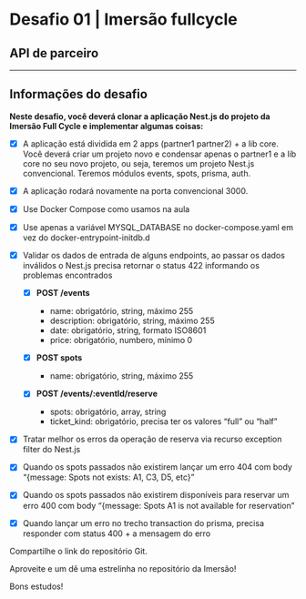 # Desafio 01 | Imersão fullcycle
## API de parceiro

---
## Informações do desafio
**Neste desafio, você deverá clonar a aplicação Nest.js do projeto da Imersão Full Cycle e implementar algumas coisas:**

- [x] A aplicação está dividida em 2 apps (partner1 partner2) + a lib core. Você deverá criar um projeto novo e condensar apenas o partner1 e a lib core no seu novo projeto, ou seja, teremos um projeto Nest.js convencional. Teremos módulos events, spots, prisma, auth.
- [x] A aplicação rodará novamente na porta convencional 3000.
- [x] Use Docker Compose como usamos na aula
- [x] Use apenas a variável MYSQL_DATABASE no docker-compose.yaml em vez do docker-entrypoint-initdb.d
- [x] Validar os dados de entrada de alguns endpoints, ao passar os dados inválidos o Nest.js precisa retornar o status 422 informando os problemas encontrados

  - [x] **POST /events**
    - name: obrigatório, string, máximo 255
    - description: obrigatório, string, máximo 255
    - date: obrigatório, string, formato ISO8601
    - price: obrigatório, numbero, mínimo 0

  - [x] **POST spots**
    - name: obrigatório, string, máximo 255

  - [x] **POST /events/:eventId/reserve**
    - spots: obrigatório, array, string
    - ticket_kind: obrigatório, precisa ter os valores “full” ou “half”

- [x] Tratar melhor os erros da operação de reserva via recurso exception filter do Nest.js
- [x] Quando os spots passados não existirem lançar um erro 404 com body “{message: Spots not exists: A1, C3, D5, etc}”
- [x] Quando os spots passados não existirem disponíveis para reservar um erro 400 com body “{message: Spots A1 is not available for reservation”
- [x] Quando lançar um erro no trecho transaction do prisma, precisa responder com status 400 + a mensagem do erro

Compartilhe o link do repositório Git.

Aproveite e um dê uma estrelinha no repositório da Imersão!

Bons estudos!
